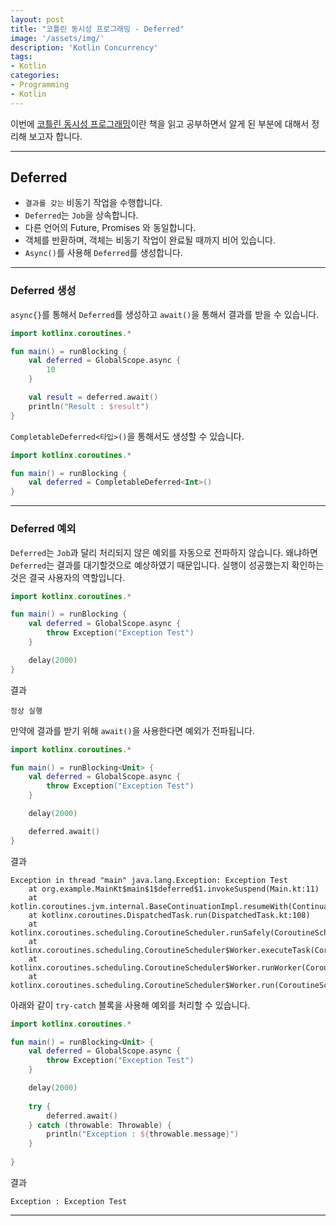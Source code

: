 ```yaml
---
layout: post
title: "코틀린 동시성 프로그래밍 - Deferred"
image: '/assets/img/'
description: 'Kotlin Concurrency'
tags:
- Kotlin
categories:
- Programming
- Kotlin
---
```


이번에 [코틀린 동시성 프로그래밍](https://search.shopping.naver.com/book/catalog/32502382356)이란 책을 읽고 공부하면서 알게 된 부분에 대해서 정리해 보고자 합니다.

---

## Deferred

- `결과를 갖는` 비동기 작업을 수행합니다.
- `Deferred`는 `Job`을 상속합니다.
- 다른 언어의 Future, Promises 와 동일합니다.
- 객체를 반환하며, 객체는 비동기 작업이 완료될 때까지 비어 있습니다.
- `Async()`를 사용해 `Deferred`를 생성합니다.

---

### Deferred 생성

`async{}`를 통해서 `Deferred`를 생성하고 `await()`을 통해서 결과를 받을 수 있습니다.

```kotlin
import kotlinx.coroutines.*

fun main() = runBlocking {
    val deferred = GlobalScope.async {
        10
    }

    val result = deferred.await()
    println("Result : $result")
}
```

`CompletableDeferred<타입>()`을 통해서도 생성할 수 있습니다.

```kotlin
import kotlinx.coroutines.*

fun main() = runBlocking {
    val deferred = CompletableDeferred<Int>()
}
```

---

### Deferred 예외

`Deferred`는 `Job`과 달리 처리되지 않은 예외를 자동으로 전파하지 않습니다. 왜냐하면 `Deferred`는 결과를 대기할것으로 예상하였기 때문입니다.
실행이 성공했는지 확인하는 것은 결국 사용자의 역할입니다.

```kotlin
import kotlinx.coroutines.*

fun main() = runBlocking {
    val deferred = GlobalScope.async {
        throw Exception("Exception Test")
    }

    delay(2000)
}
```

결과
```
정상 실행
```

만약에 결과를 받기 위해 `await()`을 사용한다면 예외가 전파됩니다.

```kotlin
import kotlinx.coroutines.*

fun main() = runBlocking<Unit> {
    val deferred = GlobalScope.async {
        throw Exception("Exception Test")
    }

    delay(2000)

    deferred.await()
}

```

결과
```
Exception in thread "main" java.lang.Exception: Exception Test
	at org.example.MainKt$main$1$deferred$1.invokeSuspend(Main.kt:11)
	at kotlin.coroutines.jvm.internal.BaseContinuationImpl.resumeWith(ContinuationImpl.kt:33)
	at kotlinx.coroutines.DispatchedTask.run(DispatchedTask.kt:108)
	at kotlinx.coroutines.scheduling.CoroutineScheduler.runSafely(CoroutineScheduler.kt:589)
	at kotlinx.coroutines.scheduling.CoroutineScheduler$Worker.executeTask(CoroutineScheduler.kt:806)
	at kotlinx.coroutines.scheduling.CoroutineScheduler$Worker.runWorker(CoroutineScheduler.kt:710)
	at kotlinx.coroutines.scheduling.CoroutineScheduler$Worker.run(CoroutineScheduler.kt:697)
```

아래와 같이 `try-catch` 블록을 사용해 예외를 처리할 수 있습니다.

```kotlin
import kotlinx.coroutines.*

fun main() = runBlocking<Unit> {
    val deferred = GlobalScope.async {
        throw Exception("Exception Test")
    }

    delay(2000)
    
    try {
        deferred.await()
    } catch (throwable: Throwable) {
        println("Exception : ${throwable.message}")
    }
    
}
```

결과

```
Exception : Exception Test
```

---

